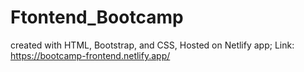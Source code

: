 # Ftontend_Bootcamp 
created with HTML, Bootstrap, and CSS,
Hosted on Netlify app;
Link: https://bootcamp-frontend.netlify.app/
